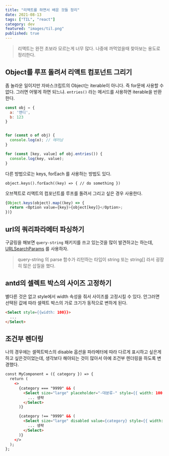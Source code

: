 ```yaml
---
title: "리액트를 하면서 배운 것들 정리"
date: 2021-08-13
tags: ["TIL", "react"]
category: dev
featured: "images/til.png"
published: true
---
```


> 리액트는 완전 초보라 모르는게 너무 많다. 나중에 까먹었을때 찾아보는 용도로 정리한다.

## Object를 루프 돌려서 리액트 컴포넌트 그리기

좀 놀라운 일이지만 자바스크립트의 Object는 iterable이 아니다. 즉 for문에 사용할 수 없다. 그러면 어떻게 하면 되느냐. `entries()` 라는 메서드를 사용하면 iterable을 반환한다.

```javascript
const obj = {
  a: '앤디',
  b: 123
}


for (const o of obj) {
  console.log(o); // 에러남
}

for (const [key, value] of obj.entries()) {
  console.log(key, value);
}
```

다른 방법으로는 keys, forEach 를 사용하는 방법도 있다.

`object.keys().forEach((key) => { // do something })`

오브젝트로 리액트의 컴포넌트를 루프를 돌려서 그리고 싶은 경우 사용한다.

```javascript
{Object.keys(object).map((key) => {
  return <Option value={key}>{object[key]}</Option>;
})}
```

## url의 쿼리파라메터 파싱하기

구글링을 해보면 `query-string` 패키지를 쓰고 있는것을 많이 발견하고는 하는데, [URLSearchParams](https://developer.mozilla.org/en-US/docs/Web/API/URLSearchParams)
를 사용하자.

> query-string 의 parse 함수가 리턴하는 타입이 string 또는 string[] 라서 굉장히 많은 삽질을 했다.

## antd의 셀렉트 박스의 사이즈 고정하기
별다른 것은 없고 style에서 width 속성을 줘서 사이즈를 고정시킬 수 있다. 안그러면 선택된 값에 따라 셀렉트 박스의 가로 크기가 동적으로 변하게 된다.

```html
<Select style={{width: 100}}>
  ...
</Select>
```

## 조건부 렌더링
나의 경우에는 셀렉트박스의 disable 옵션을 파라메터에 따라 다르게 표시하고 싶은게 하고 싶은것이었는데, 생각보다 해야되는 것이 많아서 아예 조건부 렌더링을 하도록 변경했다.

```html
const MyComponent = ({ category }) => {
  return (
    <>
      {category === "9999" && (
        <Select size="large" placeholder="-대분류-" style={{ width: 100 }}>
          ... 생략
        </Select>
      )}

      {category !== "9999" && (
        <Select size="large" disabled value={category} style={{ width: 100 }}>
          ... 생략
        </Select>
      )}
    </>
  );
};
```
